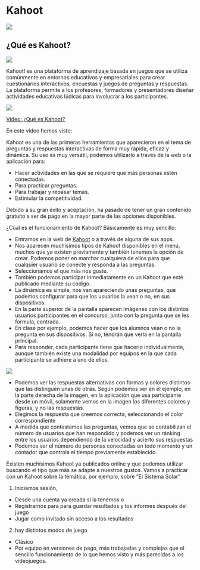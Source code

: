 # Kahoot

![](https://raw.githubusercontent.com/javacasm/Iniciacion-Herramientas-Digitales-Aula/main/images/logo-kahoot.png)

## ¿Qué es Kahoot?

![](https://github.com/javacasm/Iniciacion-Herramientas-Digitales-Aula/blob/main/images/kahoot.jpeg?raw=true)

Kahoot! es una plataforma de aprendizaje basada en juegos que se utiliza comúnmente en entornos educativos y empresariales para crear cuestionarios interactivos, encuestas y juegos de preguntas y respuestas. La plataforma permite a los profesores, formadores y presentadores diseñar actividades educativas lúdicas para involucrar a los participantes.

[![](https://raw.githubusercontent.com/javacasm/Iniciacion-Herramientas-Digitales-Aula/main/images/portada-y-4.0_Que_es_Kahoot.png)](https://youtu.be/mg8bOMPmcUY)


[Vídeo: ¿Qué es Kahoot?](https://drive.google.com/file/d/1s7bfsUVdF0FISMyMJ4rS5qOABr1rZzuW/view?usp=sharing)

En este vídeo hemos visto:

Kahoot es una de las primeras herramientas que aparecieron en el tema de preguntas y respuestas interactivas de forma muy rápida, eficaz y dinámica. Su uso es muy versátil, podemos utilizarlo a través de la web o la aplicación para: 

* Hacer actividades en las que se requiere que más personas estén conectadas.
* Para practicar preguntas.
* Para trabajar y repasar temas.
* Estimular la competitividad.

Debido a su gran éxito y aceptación, ha pasado de tener un gran contenido gratuíto a ser de pago en la mayor parte de las opciones disponibles.

¿Cúal es el funcionamiento de Kahoot? Básicamente es muy sencillo:

* Entramos en la web de [Kahoot](https://kahoot.com/) o a través de alguna de sus apps.
* Nos aparecen muchísimos tipos de Kahoot disponibles en el menú, muchos que ya existen previamente y también tenemos la opción de crear. Podemos poner en marchar cualquiera de ellos para que cualquier usuario se conecte y responda a las preguntas. 
* Seleccionamos el que más nos guste.
* También podemos participar inmediatamente en un Kahoot que esté publicado mediante su código.
* La dinámica es simple, nos van apareciendo unas preguntas, que podemos configurar para que los usuarios la vean o no, en sus dispositivos.
* En la parte superior de la pantalla aparecen imágenes con los distintos usuarios participantes en el concurso, junto con la pregunta que se les formula, centrada. 
* En clase por ejemplo, podemos hacer que los alumnos vean o no la pregunta en sus dispositivos. Si no, tendrán que verla en la pantalla principal.
* Para responder, cada participante tiene que hacerlo individualmente, aunque también existe una modalidad por equipos en la que cada participante se adhiere a uno de ellos.

![](https://raw.githubusercontent.com/javacasm/Iniciacion-Herramientas-Digitales-Aula/main/images/kahoot-ejemplo.png)

* Podemos ver las respuestas alternativas con formas y colores distintos que las distinguen unas de otras. Según podemos ver en el ejemplo, en la parte derecha de la imagen, en la aplicación que usa participante desde un móvil, solamente vemos en la imagen los diferentes colores y figuras, y no las respuestas.
* Elegimos la respuesta que creemos correcta, seleccionando el color correspondiente
* A medida que contestamos las preguntas, vemos que se contabilizan el número de usuarios que han respondido y podemos ver un ránking entre los usuarios dependiendo de la velocidad y acierto sus respuestas 
* Podemos ver el número de personas conectadas en todo momento y un contador que controla el tiempo previamente establecido.

Existen muchísimos Kahoot ya publicados online y que podemos utilizar buscando el tipo que más se adapte a nuestros gustos. 
Vamos a practicar con un Kahoot sobre la temática, por ejemplo, sobre “El Sistema Solar”

1. Iniciamos sesión, 

* Desde una cuenta ya creada si la tenemos o
* Registrarnos para para guardar resultados y los informes después del juego
* Jugar como invitado sin acceso a los resultados

2. hay distintos modos de juego

* Clásico
* Por equipo en versiones de pago, más trabajadas y complejas que el sencillo funcionamiento de lo que hemos visto y más parecidas a los videojuegos.
